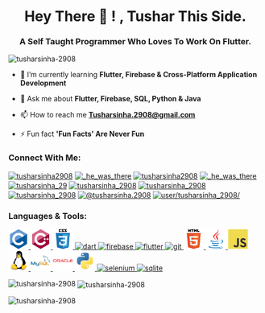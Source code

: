 <h1 align="center">Hey There 👋 ! , Tushar This Side. </h1>
<h3 align="center">A Self Taught Programmer Who Loves To Work On Flutter.</h3>

<p align="left"> <img src="https://komarev.com/ghpvc/?username=tusharsinha-2908&label=Profile%20views&color=0e75b6&style=flat" alt="tusharsinha-2908" /> </p>

- 🌱 I’m currently learning **Flutter, Firebase & Cross-Platform Application Development**

- 💬 Ask me about **Flutter, Firebase, SQL, Python & Java**

- 📫 How to reach me **Tusharsinha.2908@gmail.com**

- ⚡ Fun fact **'Fun Facts' Are Never Fun**

<h3 align="left">Connect With Me:</h3>
<p align="left">
<a href="https://dev.to/tusharsinha2908" target="blank"><img align="center" src="https://raw.githubusercontent.com/rahuldkjain/github-profile-readme-generator/master/src/images/icons/Social/devto.svg" alt="tusharsinha2908" height="30" width="40" /></a>
<a href="https://twitter.com/_he_was_there" target="blank"><img align="center" src="https://raw.githubusercontent.com/rahuldkjain/github-profile-readme-generator/master/src/images/icons/Social/twitter.svg" alt="_he_was_there" height="30" width="40" /></a>
<a href="https://linkedin.com/in/tusharsinha2908" target="blank"><img align="center" src="https://raw.githubusercontent.com/rahuldkjain/github-profile-readme-generator/master/src/images/icons/Social/linked-in-alt.svg" alt="tusharsinha2908" height="30" width="40" /></a>
<a href="https://instagram.com/_he_was_there" target="blank"><img align="center" src="https://raw.githubusercontent.com/rahuldkjain/github-profile-readme-generator/master/src/images/icons/Social/instagram.svg" alt="_he_was_there" height="30" width="40" /></a>
<a href="https://www.codechef.com/users/tusharsinha_29" target="blank"><img align="center" src="https://cdn.jsdelivr.net/npm/simple-icons@3.1.0/icons/codechef.svg" alt="tusharsinha_29" height="30" width="40" /></a>
<a href="https://www.hackerrank.com/tusharsinha_2908" target="blank"><img align="center" src="https://raw.githubusercontent.com/rahuldkjain/github-profile-readme-generator/master/src/images/icons/Social/hackerrank.svg" alt="tusharsinha_2908" height="30" width="40" /></a>
<a href="https://codeforces.com/profile/tusharsinha_2908" target="blank"><img align="center" src="https://raw.githubusercontent.com/rahuldkjain/github-profile-readme-generator/master/src/images/icons/Social/codeforces.svg" alt="tusharsinha_2908" height="30" width="40" /></a>
<a href="https://www.leetcode.com/tusharsinha_2908" target="blank"><img align="center" src="https://raw.githubusercontent.com/rahuldkjain/github-profile-readme-generator/master/src/images/icons/Social/leet-code.svg" alt="tusharsinha_2908" height="30" width="40" /></a>
<a href="https://www.hackerearth.com/@tusharsinha.2908" target="blank"><img align="center" src="https://raw.githubusercontent.com/rahuldkjain/github-profile-readme-generator/master/src/images/icons/Social/hackerearth.svg" alt="@tusharsinha.2908" height="30" width="40" /></a>
<a href="https://auth.geeksforgeeks.org/user/user/tusharsinha_2908/" target="blank"><img align="center" src="https://raw.githubusercontent.com/rahuldkjain/github-profile-readme-generator/master/src/images/icons/Social/geeks-for-geeks.svg" alt="user/tusharsinha_2908/" height="30" width="40" /></a>
</p>

<h3 align="left">Languages & Tools:</h3>
<p align="left"> <a href="https://www.cprogramming.com/" target="_blank" rel="noreferrer"> <img src="https://raw.githubusercontent.com/devicons/devicon/master/icons/c/c-original.svg" alt="c" width="40" height="40"/> </a> <a href="https://www.w3schools.com/cpp/" target="_blank" rel="noreferrer"> <img src="https://raw.githubusercontent.com/devicons/devicon/master/icons/cplusplus/cplusplus-original.svg" alt="cplusplus" width="40" height="40"/> </a> <a href="https://www.w3schools.com/css/" target="_blank" rel="noreferrer"> <img src="https://raw.githubusercontent.com/devicons/devicon/master/icons/css3/css3-original-wordmark.svg" alt="css3" width="40" height="40"/> </a> <a href="https://dart.dev" target="_blank" rel="noreferrer"> <img src="https://www.vectorlogo.zone/logos/dartlang/dartlang-icon.svg" alt="dart" width="40" height="40"/> </a> <a href="https://firebase.google.com/" target="_blank" rel="noreferrer"> <img src="https://www.vectorlogo.zone/logos/firebase/firebase-icon.svg" alt="firebase" width="40" height="40"/> </a> <a href="https://flutter.dev" target="_blank" rel="noreferrer"> <img src="https://www.vectorlogo.zone/logos/flutterio/flutterio-icon.svg" alt="flutter" width="40" height="40"/> </a> <a href="https://git-scm.com/" target="_blank" rel="noreferrer"> <img src="https://www.vectorlogo.zone/logos/git-scm/git-scm-icon.svg" alt="git" width="40" height="40"/> </a> <a href="https://www.w3.org/html/" target="_blank" rel="noreferrer"> <img src="https://raw.githubusercontent.com/devicons/devicon/master/icons/html5/html5-original-wordmark.svg" alt="html5" width="40" height="40"/> </a> <a href="https://www.java.com" target="_blank" rel="noreferrer"> <img src="https://raw.githubusercontent.com/devicons/devicon/master/icons/java/java-original.svg" alt="java" width="40" height="40"/> </a> <a href="https://developer.mozilla.org/en-US/docs/Web/JavaScript" target="_blank" rel="noreferrer"> <img src="https://raw.githubusercontent.com/devicons/devicon/master/icons/javascript/javascript-original.svg" alt="javascript" width="40" height="40"/> </a> <a href="https://www.linux.org/" target="_blank" rel="noreferrer"> <img src="https://raw.githubusercontent.com/devicons/devicon/master/icons/linux/linux-original.svg" alt="linux" width="40" height="40"/> </a> <a href="https://www.mysql.com/" target="_blank" rel="noreferrer"> <img src="https://raw.githubusercontent.com/devicons/devicon/master/icons/mysql/mysql-original-wordmark.svg" alt="mysql" width="40" height="40"/> </a> <a href="https://www.oracle.com/" target="_blank" rel="noreferrer"> <img src="https://raw.githubusercontent.com/devicons/devicon/master/icons/oracle/oracle-original.svg" alt="oracle" width="40" height="40"/> </a> <a href="https://www.python.org" target="_blank" rel="noreferrer"> <img src="https://raw.githubusercontent.com/devicons/devicon/master/icons/python/python-original.svg" alt="python" width="40" height="40"/> </a> <a href="https://www.selenium.dev" target="_blank" rel="noreferrer"> <img src="https://raw.githubusercontent.com/detain/svg-logos/780f25886640cef088af994181646db2f6b1a3f8/svg/selenium-logo.svg" alt="selenium" width="40" height="40"/> </a> <a href="https://www.sqlite.org/" target="_blank" rel="noreferrer"> <img src="https://www.vectorlogo.zone/logos/sqlite/sqlite-icon.svg" alt="sqlite" width="40" height="40"/> </a> </p>

<p><img align="left" src="https://github-readme-stats.vercel.app/api/top-langs?username=tusharsinha-2908&show_icons=true&locale=en&layout=compact" alt="tusharsinha-2908" /></p>

<p>&nbsp;<img align="center" src="https://github-readme-stats.vercel.app/api?username=tusharsinha-2908&show_icons=true&locale=en" alt="tusharsinha-2908" /></p>

<p><img align="center" src="https://github-readme-streak-stats.herokuapp.com/?user=tusharsinha-2908&" alt="tusharsinha-2908" /></p>
